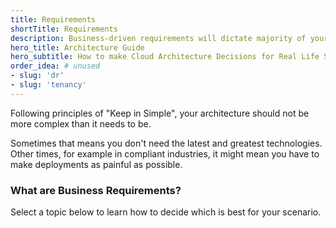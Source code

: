 ```yaml
---
title: Requirements
shortTitle: Requirements
description: Business-driven requirements will dictate majority of your architecture decisions
hero_title: Architecture Guide
hero_subtitle: How to make Cloud Architecture Decisions for Real Life Scenarios
order_idea: # unused
- slug: 'dr'
- slug: 'tenancy'
---
```


Following principles of "Keep in Simple", your architecture should not be more complex than it needs to be. 

Sometimes that means you don't need the latest and greatest technologies. Other times, for example in compliant industries, it might mean you have to make deployments as painful as possible. 

### What are Business Requirements?

Select a topic below to learn how to decide which is best for your scenario.